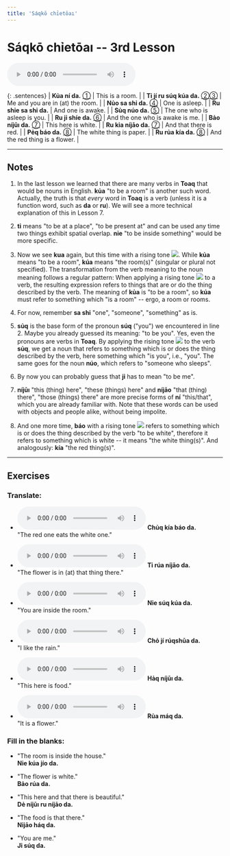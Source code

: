 ```yaml
---
title: 'Sáqkō chỉetōaı'
---
```

# **Sáqkō chỉetōaı** -- 3rd Lesson

<audio id="mainaudio" controls src="lesson.mp3"></audio>

{: .sentences}
| **Kủa ní da.**           [①](#fn-1)           | This is a room.                  |
| **Tỉ jí ru súq kúa da.** [②](#fn-2)[③](#fn-3) | Me and you are in (at) the room. |
| **Nủo sa shỉ da.**       [④](#fn-4)           | One is asleep.                   |
| **Ru shỉe sa shỉ da.**                        | And one is awake.                |
| **Sủq núo da.**          [⑤](#fn-5)           | The one who is asleep is you.    |
| **Ru jỉ shíe da.**       [⑥](#fn-6)           | And the one who is awake is me.  |
| **Bảo níjūı da.**        [⑦](#fn-7)           | This here is white.              |
| **Ru kỉa níjāo da.**     [⑦](#fn-7)           | And that there is red.           |
| **Pẻq báo da.**          [⑧](#fn-8)           | The white thing is paper.        |
| **Ru rủa kía da.**       [⑧](#fn-8)           | And the red thing is a flower.   |

---

## Notes

1. <a name="fn-1" /> In the last lesson we learned that there are many verbs in **Toaq** that would be nouns in English. **kủa** "to be a room" is another such word. Actually, the truth is that *every* word in **Toaq** is a verb (unless it is a function word, such as **da** or **ru**). We will see a more technical explanation of this in Lesson 7.

2. <a name="fn-2" /> **tỉ** means "to be at a place", "to be present at" and can be used any time two things exhibit spatial overlap.  **nỉe** "to be inside something" would be more specific.

3. <a name="fn-3" /> Now we see **kua** again, but this time with a rising tone ![](../tones/t2.png). While **kủa** means "to be a room", **kúa** means "the room(s)" (singular or plural not specified). The transformation from the verb meaning to the noun meaning follows a regular pattern: When applying a rising tone ![](../tones/t2.png) to a verb, the resulting expression refers to things that are or do the thing described by the verb. The meaning of **kủa** is "to be a room", so **kúa** must refer to something which "is a room" -- ergo, a room or rooms.

4. <a name="fn-4" /> For now, remember **sa shỉ** "one", "someone", "something" as is.

5. <a name="fn-5" /> **sủq** is the base form of the pronoun **súq** ("you") we encountered in line 2. Maybe you already guessed its meaning: "to be you". Yes, even the pronouns are verbs in **Toaq**. By applying the rising tone ![](../tones/t2.png) to the verb **sủq**, we get a noun that refers to something which is or does the thing described by the verb, here something which "is you", i.e., "you". The same goes for the noun **núo**, which refers to "someone who sleeps".

6. <a name="fn-6" /> By now you can probably guess that **jỉ** has to mean "to be me".

7. <a name="fn-7" /> **níjūı** "this (thing) here", "these (things) here" and **níjāo** "that (thing) there", "those (things) there" are more precise forms of **ní** "this/that", which you are already familiar with. Note that these words can be used with objects and people alike, without being impolite.

8. <a name="fn-8" /> And one more time, **báo** with a rising tone ![](../tones/t2.png) refers to something which is or does the thing described by the verb "to be white", therefore it refers to something which is white -- it means "the white thing(s)". And analogously: **kía** "the red thing(s)".

---

## Exercises

### Translate:

- <audio controls src="ex1.mp3"></audio>
  **Chủq kía báo da.**  
  <span class="spoiler">"The red one eats the white one."</span>
  
- <audio controls src="ex2.mp3"></audio>
  **Tỉ rúa níjāo da.**  
  <span class="spoiler">"The flower is in (at) that thing there."</span>
  
- <audio controls src="ex3.mp3"></audio>
  **Nỉe súq kúa da.**  
  <span class="spoiler">"You are inside the room."</span>
  
- <audio controls src="ex4.mp3"></audio>
  **Chỏ jí rúqshūa da.**  
  <span class="spoiler">"I like the rain."</span>
  
- <audio controls src="ex5.mp3"></audio>
  **Hảq níjūı da.**  
  <span class="spoiler">"This here is food."</span>
  
- <audio controls src="ex6.mp3"></audio>
  **Rủa máq da.**  
  <span class="spoiler">"It is a flower."</span>

### Fill in the blanks:

- "The room is inside the house."  
  **Nỉe <span class="spoiler">kúa</span> jío da.**
  
- "The flower is white."  
  **<span class="spoiler">Bảo</span> rúa da.**
  
- "This here and that there is beautiful."  
  **Dẻ <span class="spoiler">níjūı</span> ru <span class="spoiler">níjāo</span> da.**
  
- "The food is that there."  
  **<span class="spoiler">Nỉjāo</span> háq da.**
  
- "You are me."  
  **<span class="spoiler">Jỉ</span> <span class="spoiler">súq</span> da.**
